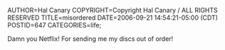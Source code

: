 AUTHOR=Hal Canary
COPYRIGHT=Copyright Hal Canary / ALL RIGHTS RESERVED
TITLE=misordered
DATE=2006-09-21 14:54:21-05:00 (CDT)
POSTID=647
CATEGORIES=life;

Damn you Netflix! For sending me my discs out of order!
